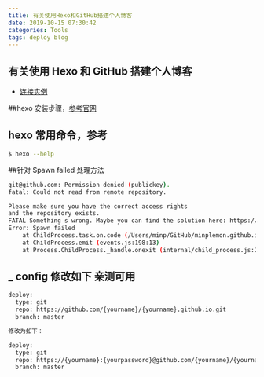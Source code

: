 ```yaml
---
title: 有关使用Hexo和GitHub搭建个人博客
date: 2019-10-15 07:30:42
categories: Tools
tags: deploy blog
---
```

## 有关使用 Hexo 和 GitHub 搭建个人博客
- [连接实例](https://minplemon.github.io/)

##hexo 安装步骤，[参考官网](https://hexo.io/zh-cn/docs/setup)

## hexo 常用命令，参考
```bash
$ hexo --help
```

##针对 Spawn failed 处理方法
```bash
git@github.com: Permission denied (publickey).
fatal: Could not read from remote repository.

Please make sure you have the correct access rights
and the repository exists.
FATAL Something s wrong. Maybe you can find the solution here: https://hexo.io/docs/troubleshooting.html
Error: Spawn failed
    at ChildProcess.task.on.code (/Users/minp/GitHub/minplemon.github.io/node_modules/hexo-deployer-git/node_modules/hexo-util/lib/spawn.js:51:21)
    at ChildProcess.emit (events.js:198:13)
    at Process.ChildProcess._handle.onexit (internal/child_process.js:248:12)
```

## _ config 修改如下 亲测可用
```bash
deploy:
  type: git   
  repo: https://github.com/{yourname}/{yourname}.github.io.git   
  branch: master

修改为如下：

deploy:    
  type: git   
  repo: https://{yourname}:{yourpassword}@github.com/{yourname}/{yourname}.github.io.git   
  branch: master
```
